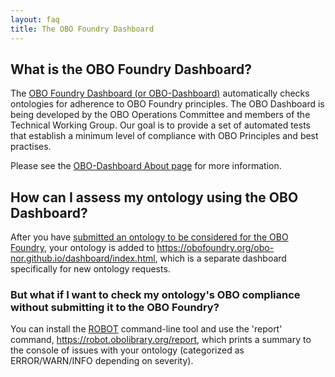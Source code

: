 ```yaml
---
layout: faq
title: The OBO Foundry Dashboard
---
```


## What is the OBO Foundry Dashboard?

The [OBO Foundry Dashboard (or OBO-Dashboard)](http://dashboard.obofoundry.org/dashboard/index.html)
automatically checks ontologies for adherence to OBO Foundry principles.
The OBO Dashboard is being developed by the OBO Operations Committee and members of the Technical Working Group.
Our goal is to provide a set of automated tests that establish a minimum level of compliance with OBO Principles and best practises.

Please see the [OBO-Dashboard About page](http://dashboard.obofoundry.org/dashboard/about.html) for more information.

## How can I assess my ontology using the OBO Dashboard?

After you have [submitted an ontology to be considered for the OBO Foundry](/faq/how-do-i-register-my-ontology.html),
your ontology is added to https://obofoundry.org/obo-nor.github.io/dashboard/index.html, which is a separate dashboard specifically for new ontology requests.

### But what if I want to check my ontology's OBO compliance without submitting it to the OBO Foundry?

You can install the [ROBOT](https://robot.obolibrary.org/) command-line tool and use the 'report' command, https://robot.obolibrary.org/report,
which prints a summary to the console of issues with your ontology (categorized as ERROR/WARN/INFO depending on severity).
